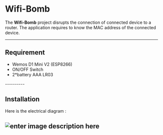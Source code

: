 Wifi-Bomb
===================

The **Wifi-Bomb** project disrupts the connection of connected device to a router. The application requires to know the MAC address of the connected device.

----------

Requirement
-------------
<ul>
<li> Wemos D1 Mini V2 (ESP8266) </li>
<li> ON/OFF Switch </li>
<li> 2*battery AAA LR03 </li>
</ul>
----------

Installation
-------------

Here is the electrical diagram : 

![enter image description here](http://img4.hostingpics.net/pics/265596schemaeletrique.png)
----------



[1]: https://hackspark.fr/fr/wemos-d1-mini-v2-esp8266-arduino-compatible-layout-wifi-80-160mhz-4mb-flash.html
